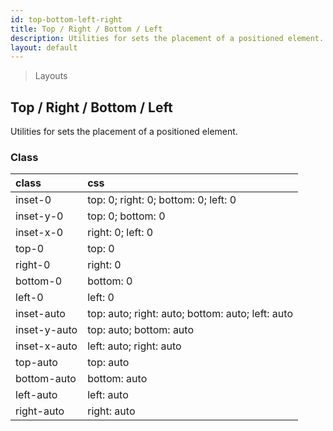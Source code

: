 ```yaml
---
id: top-bottom-left-right
title: Top / Right / Bottom / Left
description: Utilities for sets the placement of a positioned element.
layout: default
---
```


> Layouts

## Top / Right / Bottom / Left

Utilities for sets the placement of a positioned element.

### Class

| <span class="px-3 py-1 text-white bg-charcoal-100 rounded-full">class</span> | <span class="px-3 py-1 text-white bg-charcoal-100 rounded-full">css</span> |
|:--|:--|
| inset-0 | top: 0; right: 0; bottom: 0; left: 0 |
| inset-y-0 | top: 0; bottom: 0 |
| inset-x-0 | right: 0; left: 0 |
| top-0 | top: 0 |
| right-0 | right: 0 |
| bottom-0 | bottom: 0 |
| left-0 | left: 0 |
| inset-auto | top: auto; right: auto; bottom: auto; left: auto |
| inset-y-auto | top: auto; bottom: auto |
| inset-x-auto | left: auto; right: auto |
| top-auto | top: auto |
| bottom-auto | bottom: auto |
| left-auto | left: auto |
| right-auto | right: auto |

